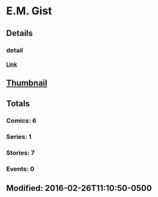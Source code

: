 # E.M.  Gist 
## Details
### detail
#### [Link](http://marvel.com/comics/creators/12813/em_gist?utm_campaign=apiRef&utm_source=225578a89fc76f3d20fbffda5d17a88d)
## [Thumbnail](http://i.annihil.us/u/prod/marvel/i/mg/b/40/image_not_available.jpg)
## Totals
### Comics: 6
### Series: 1
### Stories: 7
### Events: 0
## Modified: 2016-02-26T11:10:50-0500